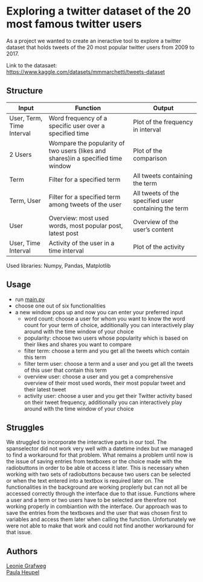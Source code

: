 # Exploring a twitter dataset of the 20 most famous twitter users

As a project we wanted to create an ineractive tool to explore a twitter dataset that holds tweets of the 20 most popular twitter users from 2009 to 2017.

Link to the datasaet:
https://www.kaggle.com/datasets/mmmarchetti/tweets-dataset

## Structure

| Input  | Function | Output |
| ------------- | ------------- | ------------- |
| User, Term, Time Interval  | Word frequency of a specific user over a specified time  | Plot of the frequency in interval  |
| 2 Users  | Wompare the popularity of two users (likes and shares)in a specified time window  | Plot of the comparison  |
| Term  | Filter for a specified term  | All tweets containing the term  |
| Term, User  | Filter for a specified term among tweets of the user  | All tweets of the specified user containing the term  |
| User  | Overview: most used words, most popular post, latest post  | Overview of the user’s content  |
| User, Time Interval | Activity of the user in a time interval  | Plot of the activity  |

Used libraries: Numpy, Pandas, Matplotlib

## Usage
- run [main.py](main.py)
- choose one out of six functionalities 
- a new window pops up and now you can enter your preferred input
  - word count: choose a user for whom you want to know the word count for your term of choice, additionally you can interactively play around with the time window of your choice 
  - popularity: choose two users whose popularity which is based on their likes and shares you want to compare
  - filter term: choose a term and you get all the tweets which contain this term
  - filter term user: choose a term and a user and you get all  the tweets of this user that contain this term
  - overview user: choose a user and you get a comprehensive overview of their most used words, their most popular tweet and their latest tweet
  - activity user: choose a user and you get their Twitter activity based on their tweet frequency, additionally you can interactively play around with the time window of your choice 


## Struggles
We struggled to incorporate the interactive parts in our tool.
The spanselector did not work very well with a datetime index but we managed to find a workaround for that problem.
What remains a problem until now is the issue of saving entries from textboxes or the choice made with the radiobuttons in order to be able ot access it later.
This is necessary when working with two sets of radiobuttons because two users can be selected or when the text entered into a textbox is required later on.
The functionalities in the background are working proplerly but can not all be accessed correctly through the interface due to that issue.
Functions where a user and a term or two users have to be selected are therefore not working properly in combiantion with the interface.
Our approach was to save the entries from the textboxes and the user that was chosen first to variables and access them later when calling the function.
Unfortunately we were not able to make that work and could not find another workaround for that issue.


## Authors
[Leonie Grafweg](mailto:lgrafweg@uos.de)<br/>
[Paula Heupel](mailto:pheupel@uos.de)<br/>
